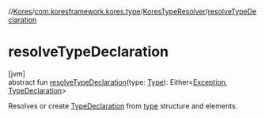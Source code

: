 //[Kores](../../../index.md)/[com.koresframework.kores.type](../index.md)/[KoresTypeResolver](index.md)/[resolveTypeDeclaration](resolve-type-declaration.md)

# resolveTypeDeclaration

[jvm]\
abstract fun [resolveTypeDeclaration](resolve-type-declaration.md)(type: [Type](https://docs.oracle.com/javase/8/docs/api/java/lang/reflect/Type.html)): Either<[Exception](https://kotlinlang.org/api/latest/jvm/stdlib/kotlin/-exception/index.html), [TypeDeclaration](../../com.koresframework.kores.base/-type-declaration/index.md)>

Resolves or create [TypeDeclaration](../../com.koresframework.kores.base/-type-declaration/index.md) from [type](resolve-type-declaration.md) structure and elements.
